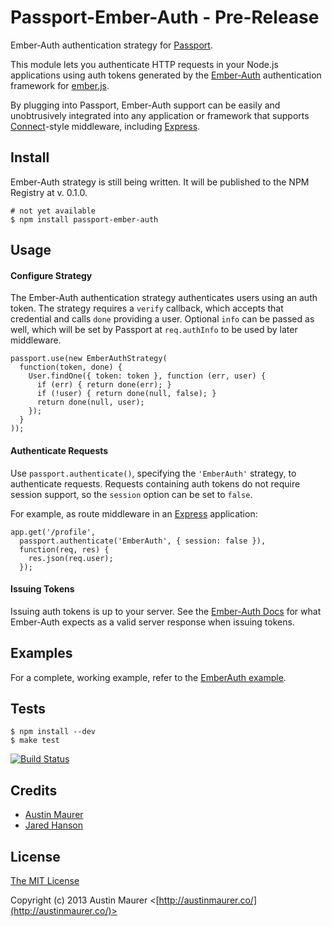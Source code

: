 # Passport-Ember-Auth - Pre-Release

Ember-Auth authentication strategy for [Passport](https://github.com/jaredhanson/passport).

This module lets you authenticate HTTP requests in your Node.js applications 
using auth tokens generated by the [Ember-Auth](https://github.com/heartsentwined/ember-auth) 
authentication framework for [ember.js](http://emberjs.com). 

By plugging into Passport, Ember-Auth support can be easily and unobtrusively
integrated into any application or framework that supports
[Connect](http://www.senchalabs.org/connect/)-style middleware, including
[Express](http://expressjs.com/).

## Install

Ember-Auth strategy is still being written. It will be published to the NPM Registry at v. 0.1.0.

    # not yet available
    $ npm install passport-ember-auth

## Usage

#### Configure Strategy

The Ember-Auth authentication strategy authenticates users using an auth
token. The strategy requires a `verify` callback, which accepts that
credential and calls `done` providing a user.  Optional `info` can be passed as well, 
which will be set by Passport at `req.authInfo` to be used by later middleware.

    passport.use(new EmberAuthStrategy(
      function(token, done) {
        User.findOne({ token: token }, function (err, user) {
          if (err) { return done(err); }
          if (!user) { return done(null, false); }
          return done(null, user);
        });
      }
    ));

#### Authenticate Requests

Use `passport.authenticate()`, specifying the `'EmberAuth'` strategy, to
authenticate requests.  Requests containing auth tokens do not require session
support, so the `session` option can be set to `false`.

For example, as route middleware in an [Express](http://expressjs.com/)
application:

    app.get('/profile', 
      passport.authenticate('EmberAuth', { session: false }),
      function(req, res) {
        res.json(req.user);
      });

#### Issuing Tokens

Issuing auth tokens is up to your server. See the [Ember-Auth Docs](http://ember-auth.herokuapp.com/docs) for what Ember-Auth expects 
as a valid server response when issuing tokens.

## Examples

For a complete, working example, refer to the [EmberAuth example](https://github.com/inerd89/passport-ember-auth/tree/master/examples/ember-auth).

## Tests

    $ npm install --dev
    $ make test

[![Build Status](https://secure.travis-ci.org/inerd89/passport-ember-auth.png)](http://travis-ci.org/inerd89/passport-ember-auth)

## Credits

  - [Austin Maurer](http://github.com/inerd89)
  - [Jared Hanson](http://github.com/jaredhanson)

## License

[The MIT License](http://opensource.org/licenses/MIT)

Copyright (c) 2013 Austin Maurer <[http://austinmaurer.co/](http://austinmaurer.co/)>
